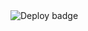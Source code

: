 <img src="https://github.com/lxhan/lxhan.github.io/actions/workflows/github-pages/badge.svg" alt="Deploy badge" />
